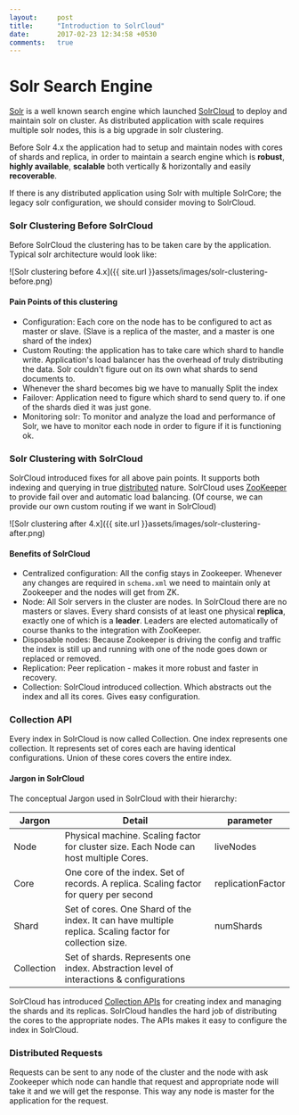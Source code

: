 ```yaml
---
layout:     post
title:      "Introduction to SolrCloud"
date:       2017-02-23 12:34:58 +0530
comments:   true
---
```

# Solr Search Engine
[Solr](http://lucene.apache.org/solr/) is a well known search engine which launched [SolrCloud](https://cwiki.apache.org/confluence/display/solr/SolrCloud) to deploy and maintain solr on cluster. As distributed application with scale requires multiple solr nodes, this is a big upgrade in solr clustering. 

Before Solr 4.x the application had to setup and maintain nodes with cores of shards and replica, in order to maintain a search engine which is **robust**, **highly available**, **scalable** both vertically & horizontally and easily **recoverable**.

If there is any distributed application using Solr with multiple SolrCore; the legacy solr configuration, we should consider moving to SolrCloud.

### Solr Clustering Before SolrCloud
Before SolrCloud the clustering has to be taken care by the application. Typical solr architecture would look like:

![Solr clustering before 4.x]({{ site.url }}assets/images/solr-clustering-before.png)

#### Pain Points of this clustering
- Configuration: Each core on the node has to be configured to act as master or slave. (Slave is a replica of the master, and a master is one shard of the index)
- Custom Routing: the application has to take care which shard to handle write. Application's load balancer has the overhead of truly distributing the data. Solr couldn't figure out on its own what shards to send documents to.
- Whenever the shard becomes big we have to manually Split the index
- Failover: Application need to figure which shard to send query to. if one of the shards died it was just gone.
- Monitoring solr: To monitor and analyze the load and performance of Solr, we have to monitor each node in order to figure if it is functioning ok.


### Solr Clustering with SolrCloud
SolrCloud introduced fixes for all above pain points. It supports both indexing and querying in true [distributed](https://cwiki.apache.org/confluence/display/solr/Distributed+Requests) nature. SolrCloud uses [ZooKeeper](https://zookeeper.apache.org/) to provide fail over and automatic load balancing. (Of course, we can provide our own custom routing if we want in SolrCloud)

![Solr clustering after 4.x]({{ site.url }}assets/images/solr-clustering-after.png)

#### Benefits of SolrCloud
- Centralized configuration: All the config stays in Zookeeper. Whenever any changes are required in `schema.xml` we need to maintain only at Zookeeper and the nodes will get from ZK.
- Node: All Solr servers in the cluster are nodes. In SolrCloud there are no masters or slaves. Every shard consists of at least one physical **replica**, exactly one of which is a **leader**. Leaders are elected automatically of course thanks to the integration with ZooKeeper.
- Disposable nodes: Because Zookeeper is driving the config and traffic the index is still up and running with one of the node goes down or replaced or removed.
- Replication: Peer replication - makes it more robust and faster in recovery.
- Collection: SolrCloud introduced collection. Which abstracts out the index and all its cores. Gives easy configuration.

### Collection API
Every index in SolrCloud is now called Collection. One index represents one collection. It represents set of cores each are having identical configurations. Union of these cores covers the entire index.

#### Jargon in SolrCloud
 The conceptual Jargon used in SolrCloud with their hierarchy:

 Jargon | Detail | parameter
 ------------ | -------------------- | ----------
 Node | Physical machine. Scaling factor for cluster size. Each Node can host multiple Cores. | liveNodes
 Core | One core of the index. Set of records. A replica. Scaling factor for query per second | replicationFactor
 Shard | Set of cores. One Shard of the index. It can have multiple replica. Scaling factor for collection size. | numShards
 Collection | Set of shards. Represents one index. Abstraction level of interactions & configurations

 SolrCloud has introduced [Collection APIs](https://cwiki.apache.org/confluence/display/solr/Collections+API) for creating index and managing the shards and its replicas. SolrCloud handles the hard job of distributing the cores to the appropriate nodes. The APIs makes it easy to configure the index in SolrCloud.

### Distributed Requests
Requests can be sent to any node of the cluster and the node with ask Zookeeper which node can handle that request and appropriate node will take it and we will get the response. This way any node is master for the application for the request.
